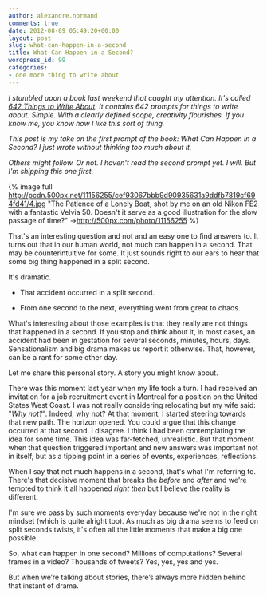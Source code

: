 ```yaml
---
author: alexandre.normand
comments: true
date: 2012-08-09 05:49:20+00:00
layout: post
slug: what-can-happen-in-a-second
title: What Can Happen in a Second?
wordpress_id: 99
categories:
- one more thing to write about
---
```


_I stumbled upon a book last weekend that caught my attention. It's called [642 Things to Write About](http://www.amazon.com/Things-Journal-Francisco-Writers-Grotto/dp/1452105448). It contains 642 prompts for things to write about. Simple. With a clearly defined scope, creativity flourishes. If you know me, you know how I like this sort of thing._

_This post is my take on the first prompt of the book: What Can Happen in a Second? I just wrote without thinking too much about it._

_Others might follow. Or not. I haven't read the second prompt yet. I will. But I'm shipping this one first._

{% image full http://pcdn.500px.net/11156255/cef93067bbb9d90935631a9ddfb7819cf694fd41/4.jpg "The Patience of a Lonely Boat, shot by me on an old Nikon FE2 with a fantastic Velvia 50. Doesn't it serve as a good illustration for the slow passage of time?" ->http://500px.com/photo/11156255 %}

That's an interesting question and not and an easy one to find answers to. It turns out that in our human world, not much can happen in a second. That may be counterintuitive for some. It just sounds right to our ears to hear that some big thing happened in a split second.

It's dramatic.



- That accident occurred in a split second.

- From one second to the next, everything went from great to chaos.

What's interesting about those examples is that they really are not things that happened in a second. If you stop and think about it, in most cases, an accident had been in gestation for several seconds, minutes, hours, days. Sensationalism and big drama makes us report it otherwise. That, however, can be a rant for some other day.

Let me share this personal story. A story you might know about.

There was this moment last year when my life took a turn. I had received an invitation for a job recruitment event in Montreal for a position on the United States West Coast. I was not really considering relocating but my wife said: "_Why not?_". Indeed, why not? At that moment, I started steering towards that new path. The horizon opened. You could argue that this change occurred at that second. I disagree. I think I had been contemplating the idea for some time. This idea was far-fetched, unrealistic. But that moment when that question triggered important and new answers was important not in itself, but as a tipping point in a series of events, experiences, reflections.

When I say that not much happens in a second, that's what I'm referring to. There's that decisive moment that breaks the _before_ and _after_ and we're tempted to think it all happened _right then_ but I believe the reality is different.

I'm sure we pass by such moments everyday because we're not in the right mindset (which is quite alright too). As much as big drama seems to feed on split seconds twists, it's often all the little moments that make a big one possible.

So, what can happen in one second? Millions of computations? Several frames in a video? Thousands of tweets? Yes, yes, yes and yes.

But when we’re talking about stories, there’s always more hidden behind that instant of drama.
